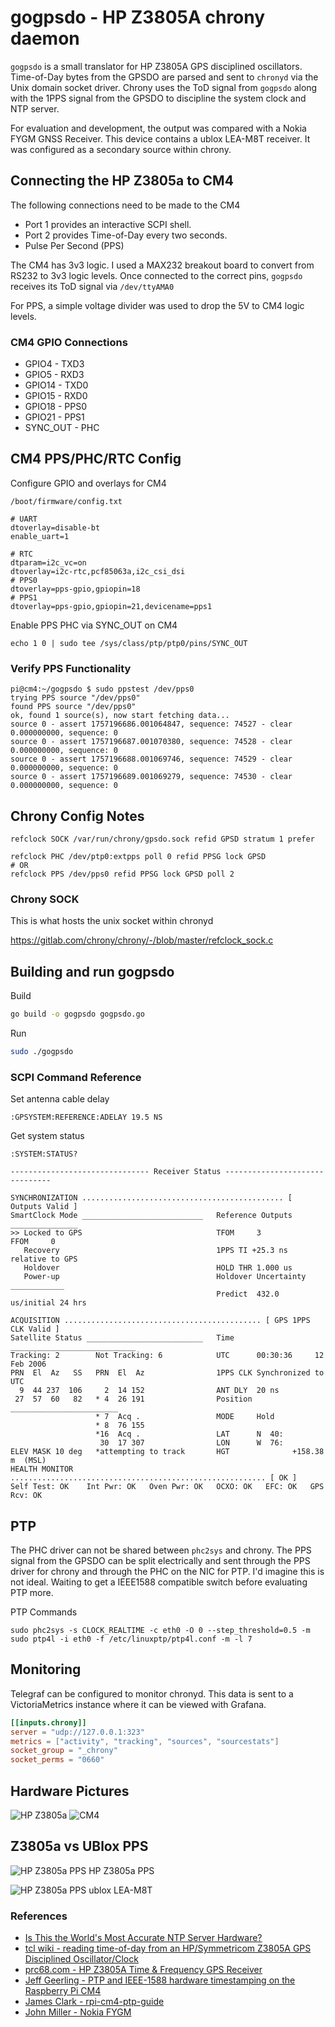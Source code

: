 # gogpsdo - HP Z3805A chrony daemon
`gogpsdo` is a small translator for HP Z3805A GPS disciplined oscillators. Time-of-Day bytes from the GPSDO are parsed and sent to `chronyd` via the Unix domain socket driver. Chrony uses the ToD signal from `gogpsdo` along with the 1PPS signal from the GPSDO to discipline the system clock and NTP server.

For evaluation and development, the output was compared with a Nokia FYGM GNSS Receiver. This device contains a ublox LEA-M8T receiver. It was configured as a secondary source within chrony.


## Connecting the HP Z3805a to CM4
The following connections need to be made to the CM4
* Port 1 provides an interactive SCPI shell.
* Port 2 provides Time-of-Day every two seconds.
* Pulse Per Second (PPS)

The CM4 has 3v3 logic. I used a MAX232 breakout board to convert from RS232 to 3v3 logic levels. Once connected to the correct pins, `gogpsdo` receives its ToD signal via `/dev/ttyAMA0`

For PPS, a simple voltage divider was used to drop the 5V to CM4 logic levels.


### CM4 GPIO Connections
* GPIO4 - TXD3
* GPIO5 - RXD3
* GPIO14 - TXD0
* GPIO15 - RXD0
* GPIO18 - PPS0
* GPIO21 - PPS1
* SYNC_OUT - PHC


## CM4 PPS/PHC/RTC Config
Configure GPIO and overlays for CM4

`/boot/firmware/config.txt`
```
# UART
dtoverlay=disable-bt
enable_uart=1

# RTC
dtparam=i2c_vc=on
dtoverlay=i2c-rtc,pcf85063a,i2c_csi_dsi
# PPS0
dtoverlay=pps-gpio,gpiopin=18
# PPS1
dtoverlay=pps-gpio,gpiopin=21,devicename=pps1
```

Enable PPS PHC via SYNC_OUT on CM4
```
echo 1 0 | sudo tee /sys/class/ptp/ptp0/pins/SYNC_OUT
```

### Verify PPS Functionality
```
pi@cm4:~/gogpsdo $ sudo ppstest /dev/pps0
trying PPS source "/dev/pps0"
found PPS source "/dev/pps0"
ok, found 1 source(s), now start fetching data...
source 0 - assert 1757196686.001064847, sequence: 74527 - clear  0.000000000, sequence: 0
source 0 - assert 1757196687.001070380, sequence: 74528 - clear  0.000000000, sequence: 0
source 0 - assert 1757196688.001069746, sequence: 74529 - clear  0.000000000, sequence: 0
source 0 - assert 1757196689.001069279, sequence: 74530 - clear  0.000000000, sequence: 0
```


## Chrony Config Notes
```
refclock SOCK /var/run/chrony/gpsdo.sock refid GPSD stratum 1 prefer

refclock PHC /dev/ptp0:extpps poll 0 refid PPSG lock GPSD
# OR
refclock PPS /dev/pps0 refid PPSG lock GPSD poll 2
```


### Chrony SOCK
This is what hosts the unix socket within chronyd

https://gitlab.com/chrony/chrony/-/blob/master/refclock_sock.c

## Building and run gogpsdo
Build
```sh
go build -o gogpsdo gogpsdo.go
```

Run
```sh
sudo ./gogpsdo
```

### SCPI Command Reference
Set antenna cable delay
```
:GPSYSTEM:REFERENCE:ADELAY 19.5 NS
```

Get system status
```
:SYSTEM:STATUS?
```
```
------------------------------- Receiver Status -------------------------------
 
SYNCHRONIZATION ............................................. [ Outputs Valid ]
SmartClock Mode ___________________________   Reference Outputs _______________
>> Locked to GPS                              TFOM     3             FFOM     0
   Recovery                                   1PPS TI +25.3 ns relative to GPS
   Holdover                                   HOLD THR 1.000 us
   Power-up                                   Holdover Uncertainty ____________
                                              Predict  432.0 us/initial 24 hrs
                                                
ACQUISITION ............................................ [ GPS 1PPS CLK Valid ]
Satellite Status __________________________   Time ____________________________
Tracking: 2        Not Tracking: 6            UTC      00:30:36     12 Feb 2006
PRN  El  Az   SS   PRN  El  Az                1PPS CLK Synchronized to UTC
  9  44 237  106     2  14 152                ANT DLY  20 ns
 27  57  60   82   * 4  26 191                Position ________________________
                   * 7  Acq .                 MODE     Hold
                   * 8  76 155                
                   *16  Acq .                 LAT      N  40:
                    30  17 307                LON      W  76:
ELEV MASK 10 deg   *attempting to track       HGT              +158.38 m  (MSL)
HEALTH MONITOR ......................................................... [ OK ]
Self Test: OK    Int Pwr: OK   Oven Pwr: OK   OCXO: OK   EFC: OK   GPS Rcv: OK 
```

## PTP
The PHC driver can not be shared between `phc2sys` and chrony. The PPS signal from the GPSDO can be split electrically and sent through the PPS driver for chrony and through the PHC on the NIC for PTP. I'd imagine this is not ideal. Waiting to get a IEEE1588 compatible switch before evaluating PTP more.

PTP Commands
```
sudo phc2sys -s CLOCK_REALTIME -c eth0 -O 0 --step_threshold=0.5 -m
sudo ptp4l -i eth0 -f /etc/linuxptp/ptp4l.conf -m -l 7
```

## Monitoring
Telegraf can be configured to monitor chronyd. This data is sent to a VictoriaMetrics instance where it can be viewed with Grafana.

```toml
[[inputs.chrony]]
server = "udp://127.0.0.1:323"
metrics = ["activity", "tracking", "sources", "sourcestats"]
socket_group = "_chrony"
socket_perms = "0660"
```


## Hardware Pictures
![HP Z3805a](media/gpsdo.jpg)
![CM4](media/CM4.jpg)

## Z3805a vs UBlox PPS
![HP Z3805a PPS](media/hp-z3805a-pps.png)
HP Z3805a PPS

![HP Z3805a PPS](media/ublox-lea-m8t-pps.png)
ublox LEA-M8T

### References
* [Is This the World's Most Accurate NTP Server Hardware?](https://www.febo.com/pages/soekris/)
* [tcl wiki - reading time-of-day from an HP/Symmetricom Z3805A GPS Disciplined Oscillator/Clock](https://wiki.tcl-lang.org/page/reading+time-of-day+from+an+HP%2FSymmetricom+Z3805A+GPS+Disciplined+Oscillator%2FClock)
* [prc68.com - HP Z3805A Time & Frequency GPS Receiver](https://prc68.com/I/Z3805A.html)
* [Jeff Geerling - PTP and IEEE-1588 hardware timestamping on the Raspberry Pi CM4](https://www.jeffgeerling.com/blog/2022/ptp-and-ieee-1588-hardware-timestamping-on-raspberry-pi-cm4)
* [James Clark - rpi-cm4-ptp-guide](https://github.com/jclark/rpi-cm4-ptp-guide)
* [John Miller - Nokia FYGM](https://wiki.millerjs.org/nokia_fygm)
